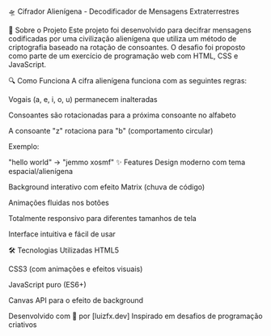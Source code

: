 🛸 Cifrador Alienígena - Decodificador de Mensagens Extraterrestres



🌌 Sobre o Projeto
Este projeto foi desenvolvido para decifrar mensagens codificadas por uma civilização alienígena que utiliza um método de criptografia baseado na rotação de consoantes. 
O desafio foi proposto como parte de um exercício de programação web com HTML, CSS e JavaScript.

🔍 Como Funciona
A cifra alienígena funciona com as seguintes regras:

Vogais (a, e, i, o, u) permanecem inalteradas

Consoantes são rotacionadas para a próxima consoante no alfabeto

A consoante "z" rotaciona para "b" (comportamento circular)

Exemplo:

"hello world" → "jemmo xosmf"
✨ Features
Design moderno com tema espacial/alienígena

Background interativo com efeito Matrix (chuva de código)

Animações fluidas nos botões

Totalmente responsivo para diferentes tamanhos de tela

Interface intuitiva e fácil de usar

🛠 Tecnologias Utilizadas
HTML5

CSS3 (com animações e efeitos visuais)

JavaScript puro (ES6+)

Canvas API para o efeito de background


Desenvolvido com 💜 por [luizfx.dev]
Inspirado em desafios de programação criativos
